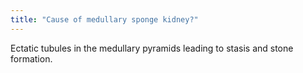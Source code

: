 ```yaml
---
title: "Cause of medullary sponge kidney?"
---
```

Ectatic tubules in the medullary pyramids leading to stasis and stone formation.

